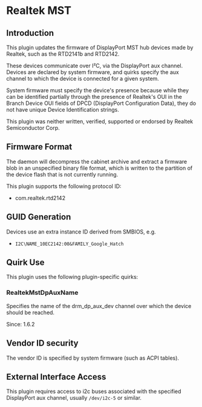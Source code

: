 # Realtek MST

## Introduction

This plugin updates the firmware of DisplayPort MST hub devices made by Realtek,
such as the RTD2141b and RTD2142.

These devices communicate over I²C, via the DisplayPort aux channel. Devices
are declared by system firmware, and quirks specify the aux channel to which
the device is connected for a given system.

System firmware must specify the device's presence because while they can be
identified partially through the presence of Realtek's OUI in the Branch
Device OUI fields of DPCD (DisplayPort Configuration Data), they do not have
unique Device Identification strings.

This plugin was neither written, verified, supported or endorsed by Realtek
Semiconductor Corp.

## Firmware Format

The daemon will decompress the cabinet archive and extract a firmware blob in
an unspecified binary file format, which is written to the partition of the
device flash that is not currently running.

This plugin supports the following protocol ID:

* com.realtek.rtd2142

## GUID Generation

Devices use an extra instance ID derived from SMBIOS, e.g.

* `I2C\NAME_10EC2142:00&FAMILY_Google_Hatch`

## Quirk Use

This plugin uses the following plugin-specific quirks:

### RealtekMstDpAuxName

Specifies the name of the drm_dp_aux_dev channel over which the device should be reached.

Since: 1.6.2

## Vendor ID security

The vendor ID is specified by system firmware (such as ACPI tables).

## External Interface Access

This plugin requires access to i2c buses associated with the specified
DisplayPort aux channel, usually `/dev/i2c-5` or similar.
